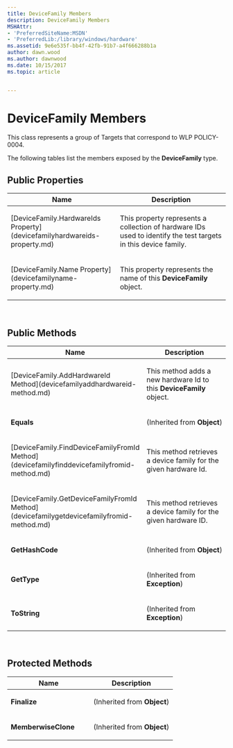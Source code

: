 ```yaml
---
title: DeviceFamily Members
description: DeviceFamily Members
MSHAttr:
- 'PreferredSiteName:MSDN'
- 'PreferredLib:/library/windows/hardware'
ms.assetid: 9e6e535f-bb4f-42fb-91b7-a4f666288b1a
author: dawn.wood
ms.author: dawnwood
ms.date: 10/15/2017
ms.topic: article


---
```


# DeviceFamily Members


This class represents a group of Targets that correspond to WLP POLICY-0004.

The following tables list the members exposed by the **DeviceFamily** type.

## <span id="Public_Properties"></span><span id="public_properties"></span><span id="PUBLIC_PROPERTIES"></span>Public Properties


<table>
<colgroup>
<col width="50%" />
<col width="50%" />
</colgroup>
<thead>
<tr class="header">
<th>Name</th>
<th>Description</th>
</tr>
</thead>
<tbody>
<tr class="odd">
<td><p>[DeviceFamily.HardwareIds Property](devicefamilyhardwareids-property.md)</p></td>
<td><p>This property represents a collection of hardware IDs used to identify the test targets in this device family.</p></td>
</tr>
<tr class="even">
<td><p>[DeviceFamily.Name Property](devicefamilyname-property.md)</p></td>
<td><p>This property represents the name of this <strong>DeviceFamily</strong> object.</p></td>
</tr>
</tbody>
</table>

 

## <span id="Public_Methods"></span><span id="public_methods"></span><span id="PUBLIC_METHODS"></span>Public Methods


<table>
<colgroup>
<col width="50%" />
<col width="50%" />
</colgroup>
<thead>
<tr class="header">
<th>Name</th>
<th>Description</th>
</tr>
</thead>
<tbody>
<tr class="odd">
<td><p>[DeviceFamily.AddHardwareId Method](devicefamilyaddhardwareid-method.md)</p></td>
<td><p>This method adds a new hardware Id to this <strong>DeviceFamily</strong> object.</p></td>
</tr>
<tr class="even">
<td><p><strong>Equals</strong></p></td>
<td><p>(Inherited from <strong>Object</strong>)</p></td>
</tr>
<tr class="odd">
<td><p>[DeviceFamily.FindDeviceFamilyFromId Method](devicefamilyfinddevicefamilyfromid-method.md)</p></td>
<td><p>This method retrieves a device family for the given hardware Id.</p></td>
</tr>
<tr class="even">
<td><p>[DeviceFamily.GetDeviceFamilyFromId Method](devicefamilygetdevicefamilyfromid-method.md)</p></td>
<td><p>This method retrieves a device family for the given hardware ID.</p></td>
</tr>
<tr class="odd">
<td><p><strong>GetHashCode</strong></p></td>
<td><p>(Inherited from <strong>Object</strong>)</p></td>
</tr>
<tr class="even">
<td><p><strong>GetType</strong></p></td>
<td><p>(Inherited from <strong>Exception</strong>)</p></td>
</tr>
<tr class="odd">
<td><p><strong>ToString</strong></p></td>
<td><p>(Inherited from <strong>Exception</strong>)</p></td>
</tr>
</tbody>
</table>

 

## <span id="Protected_Methods"></span><span id="protected_methods"></span><span id="PROTECTED_METHODS"></span>Protected Methods


<table>
<colgroup>
<col width="50%" />
<col width="50%" />
</colgroup>
<thead>
<tr class="header">
<th>Name</th>
<th>Description</th>
</tr>
</thead>
<tbody>
<tr class="odd">
<td><p><strong>Finalize</strong></p></td>
<td><p>(Inherited from <strong>Object</strong>)</p></td>
</tr>
<tr class="even">
<td><p><strong>MemberwiseClone</strong></p></td>
<td><p>(Inherited from <strong>Object</strong>)</p></td>
</tr>
</tbody>
</table>

 

 

 







